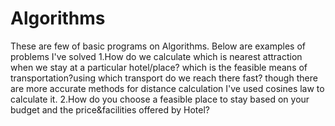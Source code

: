 # Algorithms

These are few of basic programs on Algorithms. Below are examples of problems I've solved 
1.How do we calculate which is nearest attraction when we stay at a particular hotel/place? which is the feasible means of transportation?using which transport do we reach there fast? though there are more accurate methods for distance calculation I've used cosines law to calculate it.
2.How do you choose a feasible place to stay based on your budget and the price&facilities offered by Hotel?
